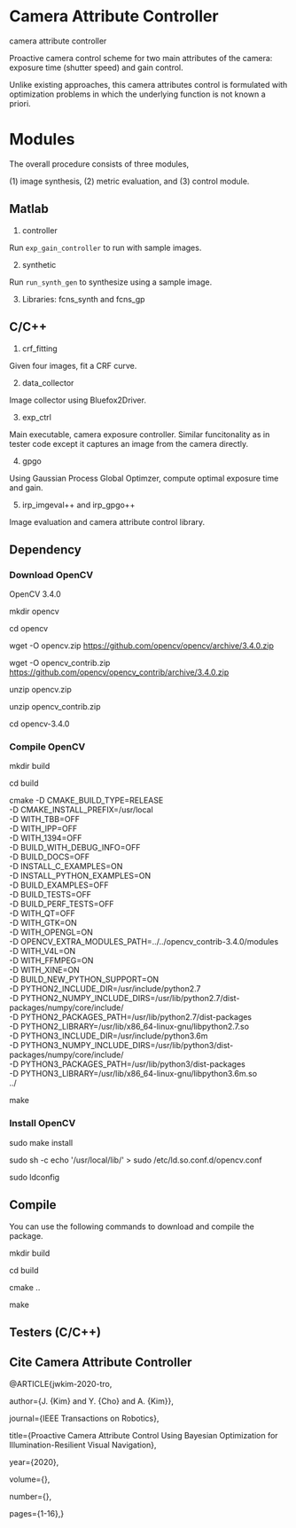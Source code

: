 # Camera Attribute Controller
camera attribute controller

Proactive camera control scheme for two main attributes of the camera: exposure time (shutter speed) and gain control.

Unlike existing approaches, this camera attributes control is formulated with optimization problems in which the underlying function is not known a priori.

# Modules
The overall procedure consists of three modules, 

(1) image synthesis, (2) metric evaluation, and (3) control module.

## Matlab

1) controller

Run `exp_gain_controller` to run with sample images.

2) synthetic

Run `run_synth_gen` to synthesize using a sample image.

3) Libraries: fcns_synth and fcns_gp

## C/C++
1) crf_fitting

Given four images, fit a CRF curve.

2) data_collector

Image collector using Bluefox2Driver.

3) exp_ctrl

Main executable, camera exposure controller. Similar funcitonality as in tester code except it captures an image from the camera directly.

4) gpgo

Using Gaussian Process Global Optimzer, compute optimal exposure time and gain.

5) irp_imgeval++ and irp_gpgo++

Image evaluation and camera attribute control library.

## Dependency

### Download OpenCV
OpenCV 3.4.0
 
mkdir opencv

cd opencv

wget -O opencv.zip https://github.com/opencv/opencv/archive/3.4.0.zip 

wget -O opencv_contrib.zip https://github.com/opencv/opencv_contrib/archive/3.4.0.zip

unzip opencv.zip

unzip opencv_contrib.zip

cd opencv-3.4.0

### Compile OpenCV
mkdir build

cd build

cmake -D CMAKE_BUILD_TYPE=RELEASE \
-D CMAKE_INSTALL_PREFIX=/usr/local \
-D WITH_TBB=OFF \
-D WITH_IPP=OFF \
-D WITH_1394=OFF \
-D BUILD_WITH_DEBUG_INFO=OFF \
-D BUILD_DOCS=OFF \
-D INSTALL_C_EXAMPLES=ON \
-D INSTALL_PYTHON_EXAMPLES=ON \
-D BUILD_EXAMPLES=OFF \
-D BUILD_TESTS=OFF \
-D BUILD_PERF_TESTS=OFF \
-D WITH_QT=OFF \
-D WITH_GTK=ON \
-D WITH_OPENGL=ON \
-D OPENCV_EXTRA_MODULES_PATH=../../opencv_contrib-3.4.0/modules \
-D WITH_V4L=ON  \
-D WITH_FFMPEG=ON \
-D WITH_XINE=ON \
-D BUILD_NEW_PYTHON_SUPPORT=ON \
-D PYTHON2_INCLUDE_DIR=/usr/include/python2.7 \
-D PYTHON2_NUMPY_INCLUDE_DIRS=/usr/lib/python2.7/dist-packages/numpy/core/include/ \
-D PYTHON2_PACKAGES_PATH=/usr/lib/python2.7/dist-packages \
-D PYTHON2_LIBRARY=/usr/lib/x86_64-linux-gnu/libpython2.7.so \
-D PYTHON3_INCLUDE_DIR=/usr/include/python3.6m \
-D PYTHON3_NUMPY_INCLUDE_DIRS=/usr/lib/python3/dist-packages/numpy/core/include/  \
-D PYTHON3_PACKAGES_PATH=/usr/lib/python3/dist-packages \
-D PYTHON3_LIBRARY=/usr/lib/x86_64-linux-gnu/libpython3.6m.so \
../

make 
### Install OpenCV
sudo make install

sudo sh -c echo '/usr/local/lib/' > sudo /etc/ld.so.conf.d/opencv.conf

sudo ldconfig

## Compile
You can use the following commands to download and compile the package.

mkdir build

cd build

cmake ..

make


## Testers (C/C++)


## Cite Camera Attribute Controller

@ARTICLE{jwkim-2020-tro,

author={J. {Kim} and Y. {Cho} and A. {Kim}},

journal={IEEE Transactions on Robotics},

title={Proactive Camera Attribute Control Using Bayesian Optimization for Illumination-Resilient Visual Navigation},

year={2020},

volume={},

number={},

pages={1-16},}
